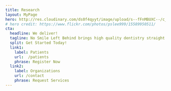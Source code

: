 ```yaml
---
title: Research
layout: MyPage
hero: http://res.cloudinary.com/ds0f4qyyt/image/upload/s--fFnMBUXC--/c_scale,q_jpegmini,w_3343/v1492714068/baby_minified.jpg
# hero credit: https://www.flickr.com/photos/pslee999/15589950511/
cta:
  headline: We deliver!
  tagline: No Smile Left Behind brings high quality dentistry straight to your door in our mobile dental vans. Serving the Denver area since 2018.
  split: Get Started Today!
  link1:
    label: Patients
    url:  /patients
    phrase: Register Now
  link2:
    label: Organizations
    url: /contact
    phrase: Request Services
---
```

